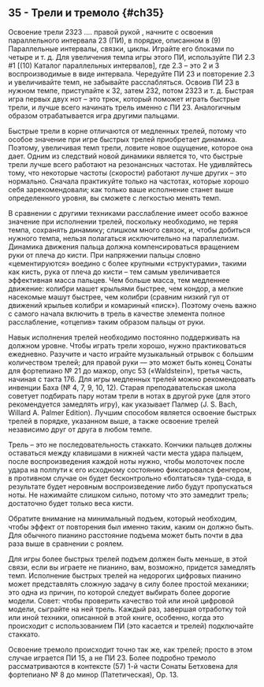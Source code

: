 ## 35 - Трели и тремоло {#ch35}

Освоение трели 2323 …. правой рукой , начните с освоения параллельного интервала 23 (ПИ), в порядке, описанном в (9) Параллельные интервалы, связки, циклы. Играйте его блоками по четыре и т. д. Для увеличения темпа игры этого ПИ, используйте ПИ 2.3 #1 [(10) Каталог параллельных интервалов], где 2.3 – это 2 и 3 воспроизводимые в виде интервала. Чередуйте ПИ 23 и повторение 2.3 и увеличивайте темп, не забывайте расслабляться. Освоив ПИ 23 в нужном темпе, приступайте к 32, затем 232, потом 2323 и т. д. Быстрая игра первых двух нот – это трюк, который поможет играть быстрые трели, и лучше всего начинать трель именно с ПИ 23. Аналогичным образом отрабатывается игра другими пальцами.

Быстрые трели в корне отличаются от медленных трелей, потому что особое значение при игре быстрых трелей приобретает динамика. Поэтому, увеличивая темп трели, ловите новое ощущение, которое она дает. Одним из следствий новой динамики является то, что быстрые трели лучше всего работают на резонансных частотах. Не удивляйтесь тому, что некоторые частоты (скорости) работают лучше других – это нормально. Сначала практикуйте только на частотах, которые хорошо себя зарекомендовали; как только ваше исполнение станет выше определенного уровня, вы сможете с легкостью менять темп.

В сравнении с другими техниками расслабление имеет особо важное значение при исполнении трелей, поскольку необходимо, не теряя темпа, сохранять динамику; слишком много связок, и, чтобы добиться нужного темпа, нельзя полагаться исключительно на параллелизм. Динамика движения пальца должна компенсироваться вращением руки от плеча до кисти. При напряжении пальцы словно «цементируются» воедино с более крупными «структурами», такими как кисть, рука от плеча до кисти – тем самым увеличивается эффективная масса пальцев. Чем больше масса, тем медленнее движение: колибри машет крыльями быстрее, чем кондор, а мелкие насекомые машут быстрее, чем колибри (сравним низкий гул от движений крыльев колибри и комариный «писк»). Поэтому очень важно с самого начала включить в трель в качестве элемента полное расслабление, «отцепив» таким образом пальцы от руки.

Навык исполнения трелей необходимо постоянно поддерживать на должном уровне. Чтобы играть трели хорошо, нужно практиковаться ежедневно. Разучите и часто играйте музыкальный отрывок с большим количеством трелей; для правой руки — это может быть конец Сонаты для фортепиано № 21 до мажор, опус 53 («Waldstein»), третья часть, начиная с такта 176. Для игры медленных трелей можно рекомендовать инвенции Баха (№ 4, 7, 9, 10, 12). Старая преподавательская школа советует подбирать пару нотам трели в нотах в другой руке (для этого рекомендуется замедлять игру), как указывает Палмер (J. S. Bach, Willard A. Palmer Edition). Лучшим способом является освоение быстрых трелей в порядке, указанном выше, а также освоение трелей независимо друг от друга в любом темпе.

Трель – это не последовательность стаккато. Кончики пальцев должны оставаться между клавишами в нижней части места удара пальцем, после воспроизведения каждой ноты нужно, чтобы молоточек после удара на полпути к его исходному состоянию фиксировался фенгером, в противном случае он будет бесконтрольно «болтаться» туда-сюда, в результате будет неровным воспроизведение либо будут пропускаться ноты. Не нажимайте слишком сильно, потому что это замедлит трель; достаточно будет только веса кисти.

Обратите внимание на минимальный подъем, который необходим, чтобы эффект от повторения был именно таким, каким он должно быть. Для обычного пианино расстояние подъема может быть почти в два раза выше в сравнении с роялем.

Для игры более быстрых трелей подъем должен быть меньше, в этой связи, если вы играете не пианино, вам, возможно, придется замедлять темп. Исполнение быстрых трелей на недорогих цифровых пианино может представлять сложную задачу в силу более простой механики; это одна из причин, по которой следует выбирать более дорогие модели. Совет: чтобы проверить качество той или иной цифровой модели, сыграйте на ней трель. Каждый раз, завершая отработку той или иной техники, описанной в этой книге, особенно, когда это происходит с использованием ПИ (это касается и трелей) подключайте стаккато.

Освоение тремоло происходит точно так же, как трелей; просто в этом случае играется ПИ 15, а не ПИ 23. Более подробно тремоло рассматриваются в контексте (57) 1-й части Сонаты Бетховена для фортепиано № 8 до минор (Патетическая), Op. 13.
